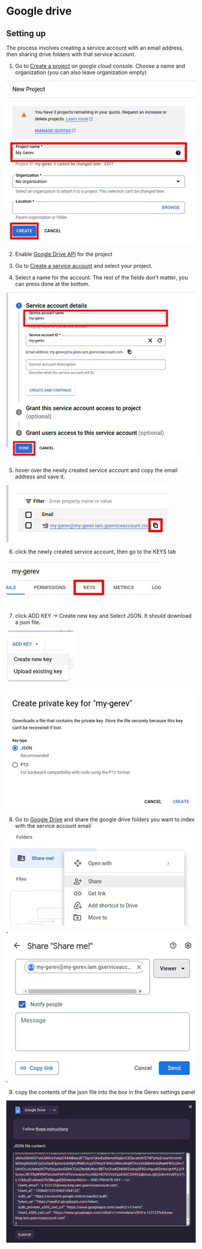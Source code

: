 # Google drive

## Setting up

The process involves creating a service account with an email address, then sharing drive folders with that service account.

1. Go to [Create a project](https://console.cloud.google.com/projectcreate?previousPage=%2Fprojectselector2%2Fiam-admin%2Fserviceaccounts%2Fcreate) on google cloud console. Choose a name and organization (you can also leave organization empty)

![Create a project](./create-new-project.png)

2. Enable [Google Drive API](https://console.cloud.google.com/apis/library/drive.googleapis.com) for the project

<!-- (https://console.cloud.google.com/flows/enableapi?apiid=iam.googleapis.com&redirect=https://console.cloud.google.com&_ga=2.116924806.1008578598.1678803320-418131787.1678643755) -->

3. Go to [Create a service account](https://console.cloud.google.com/projectselector/iam-admin/serviceaccounts/create?walkthrough_id=iam--create-service-account&_ga=2.83190934.1008578598.1678803320-418131787.1678643755#step_index=1) and select your project.

4. Select a name for the account. The rest of the fields don't matter, you can press done at the bottom.

![Create service account](./create-service-account.png)

5. hover over the newly created service account and copy the email address and save it.

![Copy email address](./copy-email.png)

6. click the newly created service account, then go to the KEYS tab

![KEYS tab](./keys-tab.png)

7. click ADD KEY -> Create new key and Select JSON. It should download a json file.

![Create a key](./create-key.png)

![Select JSON](./create-key-json.png)

8. Go to [Google Drive](https://drive.google.com/) and share the google drive folders you want to index with the service account email

![Share drive folder](./google-drive-share.png)

![Share drive folder with the service account](./share-drive-folder.png)

9. copy the contents of the json file into the box in the Gerev settings panel

![Gerev settings page](./gerev-settings.png)

